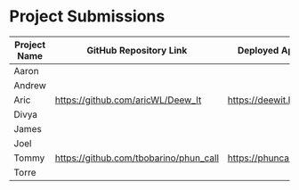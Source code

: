 # Project Submissions

| Project Name | GitHub Repository Link | Deployed Application Link |
|--------------|------------------------|---------------------------|
| Aaron        |                        |                           |
| Andrew       |                        |                           |
| Aric         | https://github.com/aricWL/Deew_It | https://deewit.herokuapp.com |
| Divya        |                        |                           |
| James        |                        |                           |
| Joel         |                        |                           |
| Tommy        | https://github.com/tbobarino/phun_call |  https://phuncall.herokuapp.com |
| Torre        |                        |                           |
